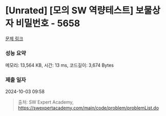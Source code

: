 # [Unrated] [모의 SW 역량테스트] 보물상자 비밀번호 - 5658 

[문제 링크](https://swexpertacademy.com/main/code/problem/problemDetail.do?contestProbId=AWXRUN9KfZ8DFAUo) 

### 성능 요약

메모리: 13,564 KB, 시간: 13 ms, 코드길이: 3,674 Bytes

### 제출 일자

2024-10-03 09:58



> 출처: SW Expert Academy, https://swexpertacademy.com/main/code/problem/problemList.do
